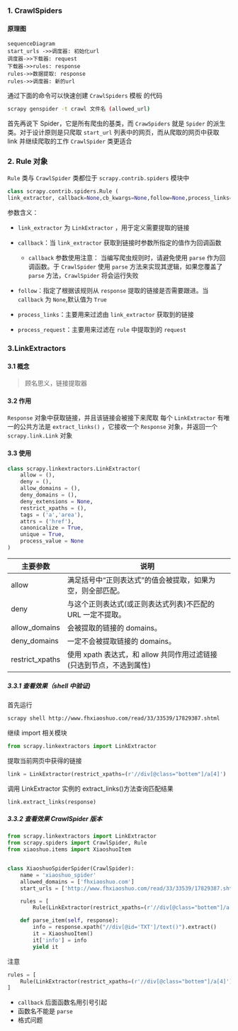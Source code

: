 ### 1. CrawlSpiders

#### 原理图

```text
sequenceDiagram
start_urls ->>调度器: 初始化url
调度器->>下载器: request
下载器->>rules: response
rules->>数据提取: response
rules->>调度器: 新的url
```

通过下面的命令可以快速创建 `CrawlSpiders` 模板 的代码

```sh
scrapy genspider -t crawl 文件名 (allowed_url)
```

首先再说下 Spider，它是所有爬虫的基类，而 `CrawSpiders` 就是 `Spider` 的派生类。对于设计原则是只爬取 `start_url` 列表中的网页，而从爬取的网页中获取 link 并继续爬取的工作 `CrawlSpider` 类更适合

### 2. Rule 对象

`Rule` 类与 `CrawlSpider` 类都位于 `scrapy.contrib.spiders` 模块中

```python
class scrapy.contrib.spiders.Rule (
link_extractor, callback=None,cb_kwargs=None,follow=None,process_links=None,process_request=None )
```

参数含义：

- `link_extractor` 为 `LinkExtractor` ，用于定义需要提取的链接
- `callback`：当 `link_extractor` 获取到链接时参数所指定的值作为回调函数

  - `callback` 参数使用注意：
    当编写爬虫规则时，请避免使用 `parse` 作为回调函数。于 `CrawlSpider` 使用 `parse` 方法来实现其逻辑，如果您覆盖了 `parse` 方法，`CrawlSpider` 将会运行失败

- `follow`：指定了根据该规则从 `response` 提取的链接是否需要跟进。当 `callback` 为 `None`,默认值为 `True`
- `process_links`：主要用来过滤由 `link_extractor` 获取到的链接
- `process_request`：主要用来过滤在 `rule` 中提取到的 `request`

### 3.LinkExtractors

#### 3.1 概念

> 顾名思义，链接提取器

#### 3.2 作用

`Response` 对象中获取链接，并且该链接会被接下来爬取
每个 `LinkExtractor` 有唯一的公共方法是 `extract_links()` ，它接收一个 `Response` 对象，并返回一个 `scrapy.link.Link` 对象

#### 3.3 使用

```python
class scrapy.linkextractors.LinkExtractor(
    allow = (),
    deny = (),
    allow_domains = (),
    deny_domains = (),
    deny_extensions = None,
    restrict_xpaths = (),
    tags = ('a','area'),
    attrs = ('href'),
    canonicalize = True,
    unique = True,
    process_value = None
)
```

| 主要参数        | 说明                                                                 |
| --------------- | -------------------------------------------------------------------- |
| allow           | 满足括号中“正则表达式”的值会被提取，如果为空，则全部匹配。           |
| deny            | 与这个正则表达式(或正则表达式列表)不匹配的 URL 一定不提取。          |
| allow_domains   | 会被提取的链接的 domains。                                           |
| deny_domains    | 一定不会被提取链接的 domains。                                       |
| restrict_xpaths | 使用 xpath 表达式，和 allow 共同作用过滤链接(只选到节点，不选到属性) |

##### 3.3.1 查看效果（shell 中验证)

首先运行

```sh
scrapy shell http://www.fhxiaoshuo.com/read/33/33539/17829387.shtml
```

继续 import 相关模块

```python
from scrapy.linkextractors import LinkExtractor
```

提取当前网页中获得的链接

```python
link = LinkExtractor(restrict_xpaths=(r'//div[@class="bottem"]/a[4]')
```

调用 LinkExtractor 实例的 extract_links()方法查询匹配结果

```python
link.extract_links(response)
```

##### 3.3.2 查看效果 CrawlSpider 版本

```python
from scrapy.linkextractors import LinkExtractor
from scrapy.spiders import CrawlSpider, Rule
from xiaoshuo.items import XiaoshuoItem


class XiaoshuoSpiderSpider(CrawlSpider):
    name = 'xiaoshuo_spider'
    allowed_domains = ['fhxiaoshuo.com']
    start_urls = ['http://www.fhxiaoshuo.com/read/33/33539/17829387.shtml']

    rules = [
        Rule(LinkExtractor(restrict_xpaths=(r'//div[@class="bottem"]/a[4]')), callback='parse_item'),]

    def parse_item(self, response):
        info = response.xpath("//div[@id='TXT']/text()").extract()
        it = XiaoshuoItem()
        it['info'] = info
        yield it

```

注意

```python
rules = [
    Rule(LinkExtractor(restrict_xpaths=(r'//div[@class="bottem"]/a[4]')), callback='parse_item'),
]
```

- `callback` 后面函数名用引号引起
- 函数名不能是 `parse`
- 格式问题
